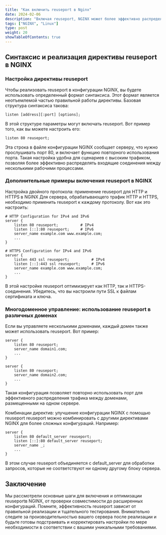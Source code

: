 ```yaml
---
title: "Как включить reuseport в Nginx"
date: 2024-02-06
description: "Включая reuseport, NGINX может более эффективно распределять входящие соединения между рабочими процессами, сокращая задержку и увеличивая пропускную способность. Эта функция особенно полезна для сред с высоким трафиком, где оптимальная производительность имеет решающее значение."
tags: ["NGINX", "Linux"]
type: post
weight: 20
showTableOfContents: true
---
```

## Синтаксис и реализация директивы reuseport в NGINX
### Настройка директивы reuseport
Чтобы реализовать reuseport в конфигурации NGINX, вы будете использовать определенный формат синтаксиса. Этот формат является неотъемлемой частью правильной работы директивы. Базовая структура синтаксиса такова:
```
listen [address][:port] [options];
```
В этой структуре параметры могут включать reuseport. Вот пример того, как вы можете настроить его:
```
listen 80 reuseport;
```
Эта строка в файле конфигурации NGINX сообщает серверу, что нужно прослушивать порт 80, и включает функцию повторного использования порта. Такая настройка удобна для сценариев с высоким трафиком, позволяя более эффективно распределять входящие соединения между несколькими рабочими процессами.

### Дополнительные примеры включения reuseport в NGINX
Настройка двойного протокола: применение reuseport для HTTP и HTTPS в NGINX
Для сервера, обрабатывающего трафик HTTP и HTTPS, необходимо применить reuseport к каждому протоколу. Вот как это настроить:
```
# HTTP Configuration for IPv4 and IPv6
server {
    listen 80 reuseport;          # IPv4
    listen [::]:80 reuseport;     # IPv6
    server_name example.com www.example.com;
    ...
}

# HTTPS Configuration for IPv4 and IPv6
server {
    listen 443 ssl reuseport;          # IPv4
    listen [::]:443 ssl reuseport;     # IPv6
    server_name example.com www.example.com;
    ...
}
```
В этой настройке reuseport оптимизирует как HTTP, так и HTTPS-соединения. Убедитесь, что вы настроили пути SSL к файлам сертификата и ключа.

### Многодоменное управление: использование reuseport в различных доменах
Если вы управляете несколькими доменами, каждый домен также может использовать reuseport. Вот пример:
```
server {
    listen 80 reuseport;
    server_name domain1.com;
    ...
}

server {
    listen 80 reuseport;
    server_name domain2.com;
    ...
}
```
Такая конфигурация позволяет повторно использовать порт для эффективного распределения трафика между доменами, размещенными на одном сервере.

Комбинации директив: улучшение конфигурации NGINX с помощью reuseport
reuseport можно комбинировать с другими директивами NGINX для более сложных конфигураций. Например:
```
server {
    listen 80 default_server reuseport;
    listen [::]:80 default_server reuseport;
    server_name _;
    ...
}
```
В этом случае reuseport объединяется с default_server для обработки запросов, которые не соответствуют ни одному другому блоку сервера.

## Заключение
Мы рассмотрели основные шаги для включения и оптимизации reuseportв NGINX, от проверки совместимости до расширенных конфигураций. Помните, эффективность reuseport зависит от правильной реализации и тщательного тестирования. Внимательно следите за производительностью вашего сервера после реализации и будьте готовы подстраивать и корректировать настройки по мере необходимости в соответствии с вашими уникальными требованиями.